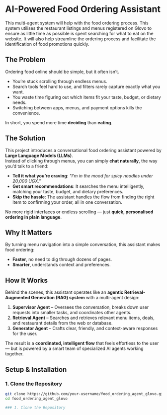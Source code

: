 # AI-Powered Food Ordering Assistant  
This multi-agent system will help with the food ordering process. This system utilises the restaurant listings and menus registered on Glovo to ensure as little time as possible is spent searching for what to eat on the website. It will also help streamline the ordering process and facilitate the identification of food promotions quickly.


## The Problem  

Ordering food online should be simple, but it often isn’t.  

- You’re stuck scrolling through endless menus.  
- Search tools feel hard to use, and filters rarely capture exactly what you want.  
- You waste time figuring out which items fit your taste, budget, or dietary needs.  
- Switching between apps, menus, and payment options kills the convenience.  

In short, you spend more time **deciding** than **eating**.  

## The Solution  

This project introduces a conversational food ordering assistant powered by **Large Language Models (LLMs)**.  
Instead of clicking through menus, you can simply **chat naturally**, the way you’d talk to a friend:  

- **Tell it what you’re craving**: *"I’m in the mood for spicy noodles under 20,000 UGX."*  
- **Get smart recommendations**: It searches the menu intelligently, matching your taste, budget, and dietary preferences.  
- **Skip the hassle**: The assistant handles the flow from finding the right item to confirming your order, all in one conversation.  

No more rigid interfaces or endless scrolling — just **quick, personalised ordering in plain language**.  


## Why It Matters  

By turning menu navigation into a simple conversation, this assistant makes food ordering:  

- **Faster**, no need to dig through dozens of pages.  
- **Smarter**, understands context and preferences.
  
## How It Works 

Behind the scenes, this assistant operates like an **agentic Retrieval-Augmented Generation (RAG) system** with a multi-agent design:  

1. **Supervisor Agent** – Oversees the conversation, breaks down user requests into smaller tasks, and coordinates other agents.  
2. **Retrieval Agent** – Searches and retrieves relevant menu items, deals, and restaurant details from the web or database. 
3. **Generator Agent** – Crafts clear, friendly, and context-aware responses for the user.

The result is a **coordinated, intelligent flow** that feels effortless to the user — but is powered by a smart team of specialized AI agents working together.

## Setup & Installation

### 1. Clone the Repository
```bash
git clone https://github.com/your-username/food_ordering_agent_glovo.git
cd food_ordering_agent_glovo

### 1. Clone the Repository
